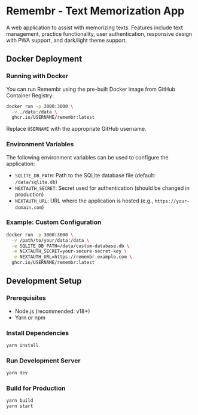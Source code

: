 # Remembr - Text Memorization App

A web application to assist with memorizing texts. Features include text management, practice functionality, user authentication, responsive design with PWA support, and dark/light theme support.

## Docker Deployment

### Running with Docker

You can run Remembr using the pre-built Docker image from GitHub Container Registry:

```bash
docker run -p 3000:3000 \
  -v ./data:/data \
  ghcr.io/USERNAME/remembr:latest
```

Replace `USERNAME` with the appropriate GitHub username.

### Environment Variables

The following environment variables can be used to configure the application:

- `SQLITE_DB_PATH`: Path to the SQLite database file (default: `/data/sqlite.db`)
- `NEXTAUTH_SECRET`: Secret used for authentication (should be changed in production)
- `NEXTAUTH_URL`: URL where the application is hosted (e.g., `https://your-domain.com`)

### Example: Custom Configuration

```bash
docker run -p 3000:3000 \
  -v /path/to/your/data:/data \
  -e SQLITE_DB_PATH=/data/custom-database.db \
  -e NEXTAUTH_SECRET=your-secure-secret-key \
  -e NEXTAUTH_URL=https://remembr.example.com \
  ghcr.io/USERNAME/remembr:latest
```

## Development Setup

### Prerequisites

- Node.js (recommended: v18+)
- Yarn or npm

### Install Dependencies

```bash
yarn install
```

### Run Development Server

```bash
yarn dev
```

### Build for Production

```bash
yarn build
yarn start
```
